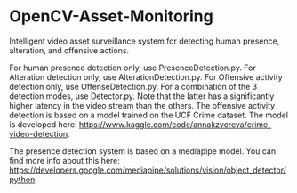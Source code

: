 # OpenCV-Asset-Monitoring
Intelligent video asset surveillance system for detecting human presence, alteration, and offensive actions. 

For human presence detection only, use PresenceDetection.py. For Alteration detection only, use AlterationDetection.py. 
For Offensive activity detection only, use OffenseDetection.py. For a combination of the 3 detection modes, use Detector.py.
Note that the latter has a significantly higher latency in the video stream than the others.
The offensive activity detection is based on a model trained on the UCF Crime dataset. The model is developed here: https://www.kaggle.com/code/annakzvereva/crime-video-detection.

The presence detection system is based on a mediapipe model. You can find more info about this here: https://developers.google.com/mediapipe/solutions/vision/object_detector/python
